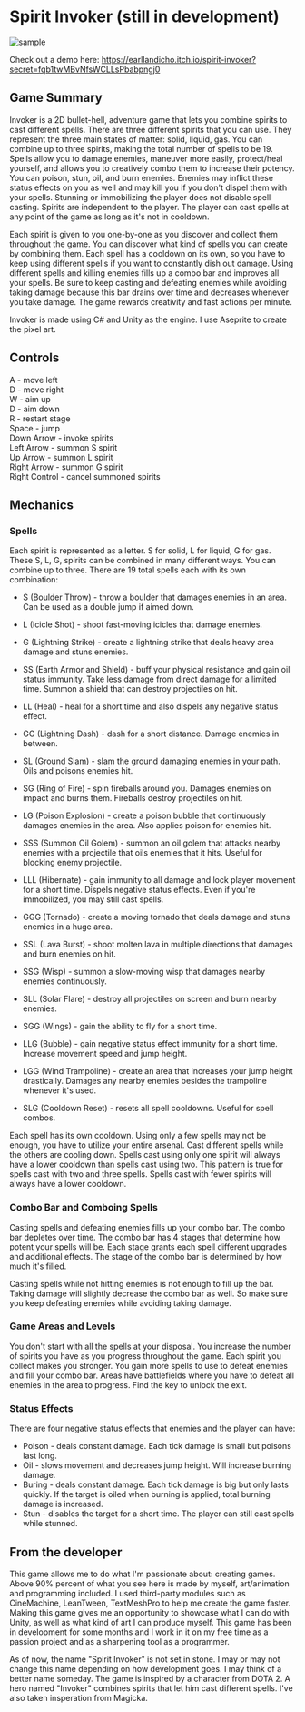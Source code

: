 # Spirit Invoker (still in development)

![sample](Assets/gifs/sample.gif)

Check out a demo here: https://earllandicho.itch.io/spirit-invoker?secret=fqb1twMBvNfsWCLLsPbabpngj0

## Game Summary
Invoker is a 2D bullet-hell, adventure game that lets you combine spirits to cast different spells. There are three different spirits that you can use. They represent the three main states of matter: solid, liquid, gas. You can combine up to three spirits, making the total number of spells to be 19. Spells allow you to damage enemies, maneuver more easily, protect/heal yourself, and  allows you to creatively combo them to increase their potency. You can poison, stun, oil, and burn enemies. Enemies may inflict these status effects on you as well and may kill you if you don't dispel them with your spells. Stunning or immobilizing the player does not disable spell casting. Spirits are independent to the player. The player can cast spells at any point of the game as long as it's not in cooldown.

Each spirit is given to you one-by-one as you discover and collect them throughout the game.  You can discover what kind of spells you can create by combining them. Each spell has a cooldown on its own, so you have to keep using different spells if you want to constantly dish out damage. Using different spells and killing enemies fills up a combo bar and improves all your spells. Be sure to keep casting and defeating enemies while avoiding taking damage because this bar drains over time and decreases whenever you take damage. The game rewards creativity and fast actions per minute.

Invoker is made using C# and Unity as the engine. I use Aseprite to create the pixel art.

## Controls
A - move left  
D - move right  
W - aim up  
D - aim down  
R - restart stage  
Space - jump  
Down Arrow - invoke spirits  
Left Arrow - summon S spirit  
Up Arrow - summon L spirit  
Right Arrow - summon G spirit  
Right Control - cancel summoned spirits  

## Mechanics

### Spells

Each spirit is represented as a letter. S for solid, L for liquid, G for gas. These S, L, G, spirits can be combined in many different ways. You can combine up to three. There are 19 total spells each with its own combination:

* S (Boulder Throw) - throw a boulder that damages enemies in an area. Can be used as a double jump if aimed down.  

* L (Icicle Shot) - shoot fast-moving icicles that damage enemies.  

* G (Lightning Strike) - create a lightning strike that deals heavy area damage and stuns enemies.  

* SS (Earth Armor and Shield) -  buff your physical resistance and gain oil status immunity. Take less damage from direct damage for a limited time. Summon a shield that can destroy projectiles on hit.  

* LL (Heal) - heal for a short time and also dispels any negative status effect.  

* GG (Lightning Dash) - dash for a short distance. Damage enemies in between.  

* SL (Ground Slam) - slam the ground damaging enemies in your path. Oils and poisons enemies hit.  

* SG (Ring of Fire) - spin fireballs around you. Damages enemies on impact and burns them. Fireballs destroy projectiles on hit.  

* LG (Poison Explosion) - create a poison bubble that continuously damages enemies in the area. Also applies poison for enemies hit.  

* SSS (Summon Oil Golem) - summon an oil golem that attacks nearby enemies with a projectile that oils enemies that it hits. Useful for blocking enemy projectile.  

* LLL (Hibernate) - gain immunity to all damage and lock player movement for a short time. Dispels negative status effects. Even if you're immobilized, you may still cast spells.

* GGG (Tornado) - create a moving tornado that deals damage and stuns enemies in a huge area.

* SSL (Lava Burst) - shoot molten lava in multiple directions that damages and burn enemies on hit.

* SSG (Wisp) - summon a slow-moving wisp that damages nearby enemies continuously.

* SLL (Solar Flare) - destroy all projectiles on screen and burn nearby enemies.

* SGG (Wings) - gain the ability to fly for a short time.

* LLG (Bubble) - gain negative status effect immunity for a short time. Increase movement speed and jump height.

* LGG (Wind Trampoline) - create an area that increases your jump height drastically. Damages any nearby enemies besides the trampoline whenever it's used.

* SLG (Cooldown Reset) - resets all spell cooldowns. Useful for spell combos.

Each spell has its own cooldown. Using only a few spells may not be enough, you have to utilize your entire arsenal. Cast different spells while the others are cooling down. Spells cast using only one spirit will always have a lower cooldown than spells cast using two. This pattern is true for spells cast with two and three spells. Spells cast with fewer spirits will always have a lower cooldown.

### Combo Bar and Comboing Spells
Casting spells and defeating enemies fills up your combo bar. The combo bar depletes over time. The combo bar has 4 stages that determine how potent your spells will be. Each stage grants each spell different upgrades and additional effects. The stage of the combo bar is determined by how much it's filled.

Casting spells while not hitting enemies is not enough to fill up the bar. Taking damage will slightly decrease the combo bar as well. So make sure you keep defeating enemies while avoiding taking damage.

### Game Areas and Levels
You don't start with all the spells at your disposal. You increase the number of spirits you have as you progress throughout the game. Each spirit you collect makes you stronger. You gain more spells to use to defeat enemies and fill your combo bar. Areas have battlefields where you have to defeat all enemies in the area to progress. Find the key to unlock the exit.

### Status Effects
There are four negative status effects that enemies and the player can have: 

* Poison - deals constant damage. Each tick damage is small but poisons last long.
* Oil - slows movement and decreases jump height. Will increase burning damage.
* Buring - deals constant damage. Each tick damage is big but only lasts quickly. If the target is oiled when burning is applied, total burning damage is increased.
* Stun - disables the target for a short time. The player can still cast spells while stunned.


## From the developer

This game allows me to do what I'm passionate about: creating games. Above 90% percent of what you see here is made by myself, art/animation and programming included. I used third-party modules such as CineMachine, LeanTween, TextMeshPro to help me create the game faster. Making this game gives me an opportunity to showcase what I can do with Unity, as well as what kind of art I can produce myself. This game has been in development for some months and I work in it on my free time as a passion project and as a sharpening tool as a programmer. 

As of now, the name "Spirit Invoker" is not set in stone. I may or may not change this name depending on how development goes. I may think of a better name someday. The game is inspired by a character from DOTA 2. A hero named "Invoker" combines spirits that let him cast different spells. I've also taken insperation from Magicka.
